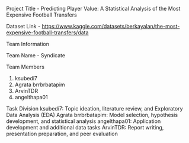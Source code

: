 Project Title - Predicting Player Value: A Statistical Analysis of the Most Expensive Football Transfers

Dataset Link - https://www.kaggle.com/datasets/berkayalan/the-most-expensive-football-transfers/data

 Team Information

 Team Name - Syndicate


 Team Members
1. ksubedi7
2. Agrata brrbrbatapim
3. ArvinTDR
4. angelthapa01

 Task Division
ksubedi7: Topic ideation, literature review, and Exploratory Data Analysis (EDA)
Agrata brrbrbatapim: Model selection, hypothesis development, and statistical analysis
angelthapa01: Application development and additional data tasks
ArvinTDR: Report writing, presentation preparation, and peer evaluation
 
